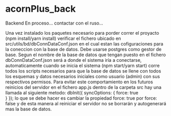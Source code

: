 # acornPlus_back
Backend
En proceso... contactar con el ruso...

Una vez instalado los paquetes necesario para porder correr el proyacto (npm install/yarn install) verificar el fichero ubicado en src/utils/bd/dbConnDataConf.json en el cual estan las cofiguraciones para la coneccion con la base de datos. Debe usarse postgres como gestor de base.
Segun el nombre de la base de datos que tengan puesto en el fichero dbConnDataConf.json será a donde el sistema iría a conectarse, automaticamente cuando se inicia el sistema (npm start/yarn start) corre todos los scripts necesarios para que la base de datos se llene con todos los esquemas y datos necesarios iniciales como usuario (admin) con sus respectivos permisos.
Para evitar este comportamiento en los futuros reinicios del servidor en el fichero app.js dentro de la carpeta src hay una llamada al siguiente metodo:
dbInit({
      syncOptions: {
        force: true        
      }
    });
lo que se debe hacer es cambiar la propiedad force: true por force: false y de esta manera al reiniciar el servidor no se borrarán y autogenerará mas la base de datos.
